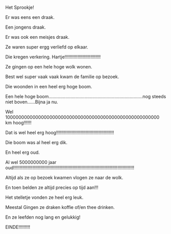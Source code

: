 Het Sprookje!

Er was eens een draak.

Een jongens draak.

Er was ook een meisjes draak.

Ze waren super ergg verliefd op elkaar.

Die kregen verkering. Hartje!!!!!!!!!!!!!!!!!!!!!!!!!!!!

Ze gingen op een hele hoge wolk wonen.

Best wel super vaak vaak kwam de familie op bezoek.

Die woonden in een heel erg hoge boom.

Een hele hoge boom.........................................................................nog steeds niet boven......Bijna ja nu.

Wel 1000000000000000000000000000000000000000000000000000000 km hoog!!!!!!

Dat is wel heel erg hoog!!!!!!!!!!!!!!!!!!!!!!!!!!!!!!!!!!!!!!!!!!!!!

Die boom was al heel erg dik.

En heel erg oud.

Al wel 5000000000 jaar oud!!!!!!!!!!!!!!!!!!!!!!!!!!!!!!!!!!!!!!!!!!!!!!!!!!!!!!!!!!!!!!!!!!!!!!!!!!!!!!!!!!!!!!!!!!!!!!

Altijd als ze op bezoek kwamen vlogen ze naar de wolk.

En toen belden ze altijd precies op tijd aan!!!

Het stelletje vonden ze heel erg leuk.

Meestal Gingen ze draken koffie of/en thee drinken.

En ze leefden nog lang en gelukkig!

EINDE!!!!!!!!!